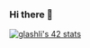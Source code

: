 ### Hi there 👋

<!--
**theillarion/theillarion** is a ✨ _special_ ✨ repository because its `README.md` (this file) appears on your GitHub profile.

Here are some ideas to get you started:

- 🔭 I’m currently working on ...
- 🌱 I’m currently learning ...
- 👯 I’m looking to collaborate on ...
- 🤔 I’m looking for help with ...
- 💬 Ask me about ...
- 📫 How to reach me: ...
- 😄 Pronouns: ...
- ⚡ Fun fact: ...
-->

[![glashli's 42 stats](https://badge42.vercel.app/api/v2/cl4a7vn2f009509mklev0aqoj/stats?cursusId=21&coalitionId=101)](https://github.com/JaeSeoKim/badge42)
